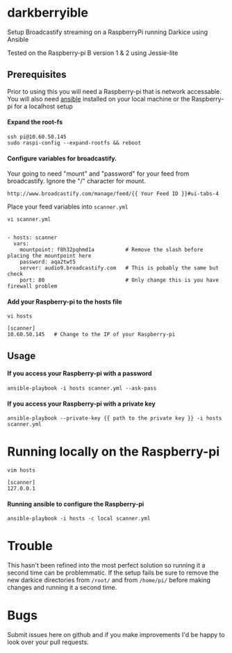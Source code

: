# darkberryible
Setup Broadcastify streaming on a RaspberryPi running Darkice using Ansible

Tested on the Raspberry-pi B version 1 & 2 using Jessie-lite

## Prerequisites

Prior to using this you will need a Raspberry-pi that is network accessable.
You will also need [ansible](http://docs.ansible.com/intro_installation.html) installed on your local machine or the Raspberry-pi for a localhost setup

#### Expand the root-fs

    ssh pi@10.60.50.145
    sudo raspi-config --expand-rootfs && reboot


#### Configure variables for broadcastify. 
Your going to need "mount" and "password" for your feed from broadcastify. Ignore the "/" character for mount.

    http://www.broadcastify.com/manage/feed/{{ Your Feed ID }}#ui-tabs-4
  
Place your feed variables into `scanner.yml`
 
    vi scanner.yml


    - hosts: scanner
      vars:
        mountpoint: f8h32pqhmd1a          # Remove the slash before placing the mountpoint here
        password: aqa2twt5 
        server: audio9.broadcastify.com   # This is pobably the same but check
        port: 80                          # Only change this is you have firewall problem

#### Add your Raspberry-pi to the hosts file

    vi hosts
    
    [scanner]
    10.60.50.145   # Change to the IP of your Raspberry-pi


## Usage

#### If you access your Raspberry-pi with a password
    ansible-playbook -i hosts scanner.yml --ask-pass
#### If you access your Raspberry-pi with a private key
    ansible-playbook --private-key {{ path to the private key }} -i hosts scanner.yml


# Running locally on the Raspberry-pi

    vim hosts
    
    [scanner]
    127.0.0.1

#### Running ansible to configure the Raspberry-pi
    ansible-playbook -i hosts -c local scanner.yml

# Trouble
This hasn't been refined into the most perfect solution so running it a second time can be problemmatic. If the setup fails be sure to remove the new darkice directories from `/root/` and from `/home/pi/` before making changes and running it a second time.

# Bugs
Submit issues here on github and if you make improvements I'd be happy to look over your pull requests.
